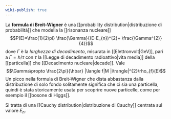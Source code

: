 ```yaml
---
wiki-publish: true
---
```

La **formula di Breit-Wigner** è una [[probability distribution|distribuzione di probabilità]] che modella la [[risonanza nucleare]]
$$P(E)=\frac{1}{2\pi} \frac{\Gamma}{(E-E_{n})^{2}+ \frac{\Gamma^{2}}{4}}$$
dove $\Gamma$ è la *larghezza di decadimento*, misurata in [[Elettronvolt|GeV]], pari a $\Gamma=\hbar/\tau$ con $\tau$ la [[Legge di decadimento radioattivo|vita media]] della [[particella]] che [[Decadimento nucleare|decade]]. Vale
$$\Gamma\propto \frac{2\pi}{\hbar} |\langle f|M |i\rangle|^{2}\rho_{f}(E)$$
Un picco nella formula di Breit-Wigner che dista abbastanza dalla distribuzione di solo fondo solitamente significa che ci sia una particella, quindi è stata storicamente usata per scoprire nuove particelle, come per esempio il [[bosone di Higgs]].

Si tratta di una [[Cauchy distribution|distribuzione di Cauchy]] centrata sul valore $E_{n}$.